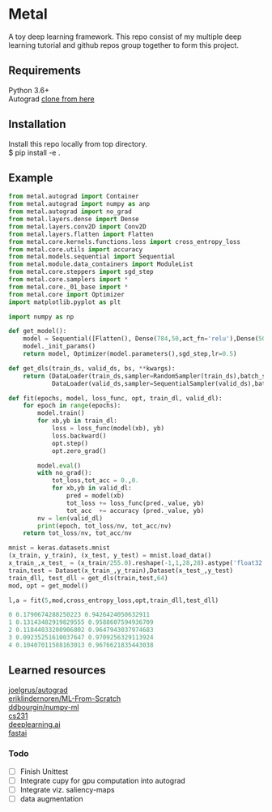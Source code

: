 # Metal
A toy deep learning framework. This repo consist of my multiple deep learning tutorial and github repos group together to form this project.

## Requirements
Python 3.6+<br>
Autograd [clone from here](https://github.com/miguelmyers8/autodiff)

## Installation
Install this repo locally from top directory. <br/>
$ pip install -e .


## Example
```Python
from metal.autograd import Container
from metal.autograd import numpy as anp
from metal.autograd import no_grad
from metal.layers.dense import Dense
from metal.layers.conv2D import Conv2D
from metal.layers.flatten import Flatten
from metal.core.kernels.functions.loss import cross_entropy_loss
from metal.core.utils import accuracy
from metal.models.sequential import Sequential
from metal.module.data_containers import ModuleList
from metal.core.steppers import sgd_step
from metal.core.samplers import *
from metal.core._01_base import *
from metal.core import Optimizer
import matplotlib.pyplot as plt

import numpy as np

def get_model():
    model = Sequential([Flatten(), Dense(784,50,act_fn='relu'),Dense(50,10)])
    model._init_params()
    return model, Optimizer(model.parameters(),sgd_step,lr=0.5)

def get_dls(train_ds, valid_ds, bs, **kwargs):
    return (DataLoader(train_ds,sampler=RandomSampler(train_ds),batch_size=64,collate_fn=collate),
            DataLoader(valid_ds,sampler=SequentialSampler(valid_ds),batch_size=64*2,collate_fn=collate))    

def fit(epochs, model, loss_func, opt, train_dl, valid_dl):
    for epoch in range(epochs):
        model.train()
        for xb,yb in train_dl:
            loss = loss_func(model(xb), yb)
            loss.backward()
            opt.step()
            opt.zero_grad()

        model.eval()
        with no_grad():
            tot_loss,tot_acc = 0.,0.
            for xb,yb in valid_dl:
                pred = model(xb)
                tot_loss += loss_func(pred._value, yb)
                tot_acc  += accuracy (pred._value, yb)
        nv = len(valid_dl)
        print(epoch, tot_loss/nv, tot_acc/nv)
    return tot_loss/nv, tot_acc/nv

mnist = keras.datasets.mnist
(x_train, y_train), (x_test, y_test) = mnist.load_data()
x_train_,x_test_ = (x_train/255.0).reshape(-1,1,28,28).astype('float32'), (x_test/255.0).reshape(-1,1,28,28).astype('float32')
train,test = Dataset(x_train_,y_train),Dataset(x_test_,y_test)
train_dll, test_dll = get_dls(train,test,64)
mod, opt = get_model()

l,a = fit(5,mod,cross_entropy_loss,opt,train_dll,test_dll)

0 0.1790674288250223 0.9426424050632911
1 0.13143482919829555 0.9588607594936709
2 0.11844033200906802 0.9647943037974683
3 0.09235251610037647 0.9709256329113924
4 0.10407011588163013 0.9676621835443038       
```

## Learned resources
[joelgrus/autograd](https://github.com/joelgrus/autograd)<br>
[eriklindernoren/ML-From-Scratch](https://github.com/eriklindernoren/ML-From-Scratch)<br>
[ddbourgin/numpy-ml](https://github.com/ddbourgin/numpy-ml)<br>
[cs231](http://cs231n.github.io/)<br>
[deeplearning.ai](https://www.deeplearning.ai/)<br>
[fastai](https://github.com/fastai/course-v3/blob/master/nbs/dl2)<br>

### Todo
- [ ] Finish Unittest
- [ ] Integrate cupy for gpu computation into autograd
- [ ] Integrate viz. saliency-maps
- [ ] data augmentation
